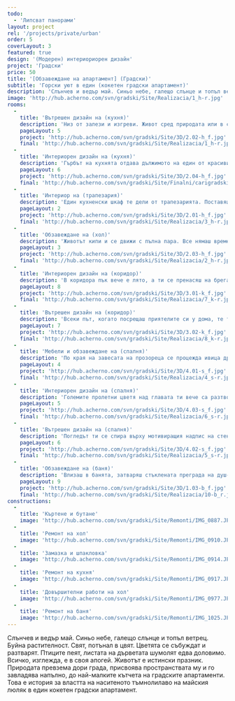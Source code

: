 ```yaml
---
todo: 
  - 'Липсват панорами'
layout: project
rel: '/projects/private/urban'
order: 5
coverLayout: 3
featured: true
design: '(Модерен) интериориорен дизайн'
project: 'Градски'
price: 50
title: '[Oбзавеждане на апартамент] (Градски)'
subtitle: 'Горски уют в един (кокетен градски апартамент)'
description: 'Слънчев и ведър май. Синьо небе, галещо слънце и топъл ветрец. Буйна растителност. Свят, потънал в цвят. Цветята се събуждат и разтварят. Птиците пеят, листата на дърветата шумолят едва доловимо. Всичко, изглежда, е в своя апогей. Животът е истински празник.'
image: 'http://hub.acherno.com/svn/gradski/Site/Realizacia/1_h-r.jpg'
rooms:
  -
    title: 'Вътрешен дизайн на (кухня)'
    description: 'Низ от залези и изгреви. Живот сред природата или в сърцето на града. Кухнята е прекрасна, нали? Точно такава, каквато си я представяше.Елегантни гланцирани повърхности на шкафове в бяло и черно, изчистени линии, удобство. Само теб чакат. Очите ти са завладени от нюанса на тъмния люляк.'
    pageLayout: 5
    project: 'http://hub.acherno.com/svn/gradski/Site/3D/2.02-h_f.jpg'
    final: 'http://hub.acherno.com/svn/gradski/Site/Realizacia/1_h-r.jpg'
  -
    title: 'Интериорен дизайн на (кухня)'
    description: 'Гърбът на кухнята отдава дължимото на един от красивите моменти в града, които се повтарят всекидневно, но никога не са идентични – възхитителната среща на слънчевия залез с изгрева на луната. Небето над покривите на сградите също е оцветено в чувствено лилаво.'
    pageLayout: 6
    project: 'http://hub.acherno.com/svn/gradski/Site/3D/2.04-h_f.jpg'
    final: 'http://hub.acherno.com/svn/gradski/Site/Finalni/carigradski%20(7).jpg'
  -
    title: 'Интериор на (трапезария)'
    description: 'Един кухненски шкаф те дели от трапезарията. Поставяш свежата салата на масата в очакване на гостите. Виното вече се охлажда. Във въздуха се носят вибрациите на приятна мелодия в унисон с пролетната гледка навън.'
    pageLayout: 2
    project: 'http://hub.acherno.com/svn/gradski/Site/3D/2.01-h_f.jpg'
    final: 'http://hub.acherno.com/svn/gradski/Site/Realizacia/3_h-r.jpg'
  -
    title: 'Обзавеждане на (хол)'
    description: 'Животът кипи и се движи с пълна пара. Все нямаш време. Поспри. Поседни на мекия диван в хола. Светлината тук щади очите ти, а тъмнолилавият цвят те обгръща и усмирява бягащите мисли. Прочети нова книга, припомни си стара. Изгледай любим филм. Улови мига!'
    pageLayout: 3
    project: 'http://hub.acherno.com/svn/gradski/Site/3D/2.03-h_f.jpg'
    final: 'http://hub.acherno.com/svn/gradski/Site/Realizacia/2_h-r.jpg'
  -
    title: 'Интериорен дизайн на (коридор)'
    description: 'В коридора пък вече е лято, а ти се пренасяш на брега на морето, без да можеш да откъснеш очи от омагьосващата дълбочина на розово-лилавите нюанси, плуващи по небето.'
    pageLayout: 8
    project: 'http://hub.acherno.com/svn/gradski/Site/3D/3.01-k_f.jpg'
    final: 'http://hub.acherno.com/svn/gradski/Site/Realizacia/7_k-r.jpg'
  -
    title: 'Вътрешен дизайн на (коридор)'
    description: 'Всеки път, когато посрещаш приятелите си у дома, те ти напомнят за безгрижната ваканция на брега на морето, която си организирахте заедно преди няколко години, напомнят ти за дългите вечери на плажа и за шегите, които са си само ваши.'
    pageLayout: 7
    project: 'http://hub.acherno.com/svn/gradski/Site/3D/3.02-k_f.jpg'
    final: 'http://hub.acherno.com/svn/gradski/Site/Realizacia/8_k-r.jpg'
  -
    title: 'Мебели и обзавеждане на (спалня)'
    description: 'По края на завесата на прозореца се процежда ивица дрезгава светлина. Утрото наближава. Тъмнината постепенно отстъпва място на лилавия цвят, който властва и в спалнята.'
    pageLayout: 4
    project: 'http://hub.acherno.com/svn/gradski/Site/3D/4.01-s_f.jpg'
    final: 'http://hub.acherno.com/svn/gradski/Site/Realizacia/4_s-r.jpg'
  -
    title: 'Интериорен дизайн на (спалня)'
    description: 'Големите пролетни цветя над главата ти вече са разтворили чашки и те карат да се чувстваш като в света на малката Ида. Изтягаш се блажено в удобното легло, от чиято прегръдка се налага да се откъснеш.'
    pageLayout: 5
    project: 'http://hub.acherno.com/svn/gradski/Site/3D/4.03-s_f.jpg'
    final: 'http://hub.acherno.com/svn/gradski/Site/Realizacia/6_s-r.jpg'
  -
    title: 'Вътрешен дизайн на (спалня)'
    description: 'Погледът ти се спира върху мотивиращия надпис на стената – защото нагласата е важна. Стартираш деня си с усмивка.'
    pageLayout: 6
    project: 'http://hub.acherno.com/svn/gradski/Site/3D/4.02-s_f.jpg'
    final: 'http://hub.acherno.com/svn/gradski/Site/Realizacia/5_s-r.jpg'
  -
    title: 'Обзавеждане на (баня)'
    description: 'Влизаш в банята, затваряш стъклената преграда на душ-кабината и усещаш как те облива енергия в течна форма. Наслаждаваш се тези минути, прекарани насаме под водната струя и обмисляш следващите си ходове. Обичаш да си крачка пред останалите, да бъдеш победител.'
    pageLayout: 9
    project: 'http://hub.acherno.com/svn/gradski/Site/3D/1.03-b_f.jpg'
    final: 'http://hub.acherno.com/svn/gradski/Site/Realizacia/10-b_r.jpg'
constructions:
  - 
    title: 'Къртене и бутане'
    image: 'http://hub.acherno.com/svn/gradski/Site/Remonti/IMG_0887.JPG'
  - 
    title: 'Ремонт на хол'
    image: 'http://hub.acherno.com/svn/gradski/Site/Remonti/IMG_0910.JPG'
  - 
    title: 'Замазка и шпакловка'
    image: 'http://hub.acherno.com/svn/gradski/Site/Remonti/IMG_0914.JPG'
  - 
    title: 'Ремонт на кухня'
    image: 'http://hub.acherno.com/svn/gradski/Site/Remonti/IMG_0917.JPG'
  - 
    title: 'Довършителни работи на хол'
    image: 'http://hub.acherno.com/svn/gradski/Site/Remonti/IMG_0977.JPG'
  - 
    title: 'Ремонт на баня'
    image: 'http://hub.acherno.com/svn/gradski/Site/Remonti/IMG_1025.JPG'
---
```

Слънчев и ведър май. Синьо небе, галещо слънце и топъл ветрец. Буйна растителност. Свят, потънал в цвят. Цветята се събуждат и разтварят. Птиците пеят, листата на дърветата шумолят едва доловимо. Всичко, изглежда, е в своя апогей. Животът е истински празник. Природата превзема дори града, присвоява пространствата му и го завладява напълно, до най-малките кътчета на градските апартаменти. Това е история за властта на наситеното тъмнолилаво на майския люляк в един кокетен градски апартамент.
